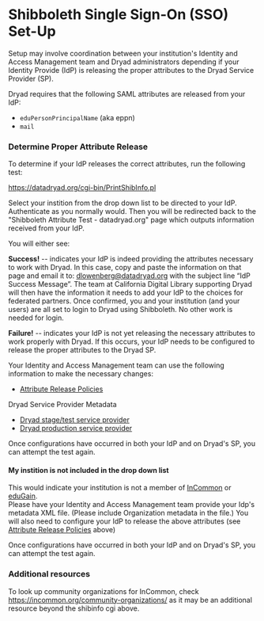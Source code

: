 # Shibboleth Single Sign-On (SSO) Set-Up

Setup may involve coordination between your institution's Identity and Access Management team and Dryad administrators depending if your Identity Provide (IdP) is releasing the proper attributes to the Dryad Service Provider (SP). 


Dryad requires that the following SAML attributes are released from your IdP:
- `eduPersonPrincipalName` (aka eppn)
- `mail` 

### Determine Proper Attribute Release
To determine if your IdP releases the correct attributes, run the following test:

https://datadryad.org/cgi-bin/PrintShibInfo.pl
 
Select your instition from the drop down list to be directed to your IdP.  Authenticate as you normally would.  Then you will be redirected back to the "Shibboleth Attribute Test - datadryad.org" page which outputs information received from your IdP. 

You will either see:

**Success!** -- indicates your IdP is indeed providing the attributes necessary to work with Dryad. In this case, copy and paste the information on that page and email it to: [dlowenberg@datadryad.org](mailto:dlowenber@datadryad.org)  with the subject line “IdP Success Message”. The team at California Digital Library supporting Dryad will then have the information it needs to add your IdP to the choices for federated partners. Once confirmed, you and your institution (and your users) are all set to login to Dryad using Shibboleth.  No other work is needed for login.

**Failure!** -- indicates your IdP is not yet releasing the necessary attributes to work properly with Dryad.  If this occurs, your IdP needs to be configured to release the proper attributes to the Dryad SP. 

Your Identity and Access Management team can use the following information to make the necessary changes:
- [Attribute Release Policies](https://github.com/CDL-Dryad/dryad-app/blob/main/documentation/membership/dyrad_attribute_release.xml)

Dryad Service Provider Metadata
- [Dryad stage/test service provider](https://mdq.incommon.org/entities/https%3A%2F%2Fdash-stg.cdlib.org%2Fshibboleth)
- [Dryad production service provider](https://mdq.incommon.org/entities/https%3A%2F%2Fdatadryad.org%2Fshibboleth)

Once configurations have occurred in both your IdP and on Dryad's SP, you can attempt the test again.

#### My instition is not included in the drop down list
This would indicate your institution is not a member of [InCommon](https://www.incommon.org/) or [eduGain](https://technical.edugain.org/metadata).  
Please have your Identity and Access Management team provide your Idp's metadata XML file.  (Please include Organization metadata in the file.)  You will also need to configure your IdP to release the above attributes (see [Attribute Release Policies](https://github.com/CDL-Dryad/dryad-app/blob/main/documentation/membership/dyrad_attribute_release.xml) above)

Once configurations have occurred in both your IdP and on Dryad's SP, you can attempt the test again.

### Additional resources

To look up community organizations for InCommon, check https://incommon.org/community-organizations/ as it may
be an additional resource beyond the shibinfo cgi above.

